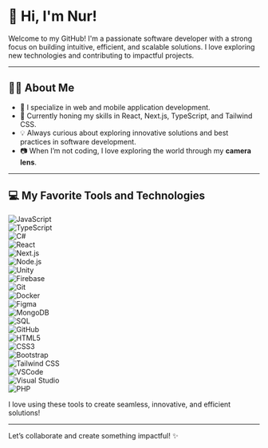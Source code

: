 # 👋 Hi, I'm Nur!

Welcome to my GitHub! I'm a passionate software developer with a strong focus on building intuitive, efficient, and scalable solutions. I love exploring new technologies and contributing to impactful projects.

---

## 🧑‍💻 About Me

- 🌟 I specialize in web and mobile application development.  
- 🔧 Currently honing my skills in React, Next.js, TypeScript, and Tailwind CSS.  
- 💡 Always curious about exploring innovative solutions and best practices in software development.  
- 📷 When I’m not coding, I love exploring the world through my **camera lens**.

---

## 💻 My Favorite Tools and Technologies  

![JavaScript](https://img.shields.io/badge/-JavaScript-F7DF1E?style=flat&logo=javascript&logoColor=black)  
![TypeScript](https://img.shields.io/badge/-TypeScript-007ACC?style=flat&logo=typescript&logoColor=white)  
![C#](https://img.shields.io/badge/-C%23-239120?style=flat&logo=csharp&logoColor=white)  
![React](https://img.shields.io/badge/-React-61DAFB?style=flat&logo=react&logoColor=black)  
![Next.js](https://img.shields.io/badge/-Next.js-000000?style=flat&logo=nextdotjs&logoColor=white)  
![Node.js](https://img.shields.io/badge/-Node.js-339933?style=flat&logo=nodedotjs&logoColor=white)  
![Unity](https://img.shields.io/badge/-Unity-FFFFFF?style=flat&logo=unity&logoColor=black)  
![Firebase](https://img.shields.io/badge/-Firebase-FFCA28?style=flat&logo=firebase&logoColor=black)  
![Git](https://img.shields.io/badge/-Git-F05032?style=flat&logo=git&logoColor=white)  
![Docker](https://img.shields.io/badge/-Docker-2496ED?style=flat&logo=docker&logoColor=white)  
![Figma](https://img.shields.io/badge/-Figma-F24E1E?style=flat&logo=figma&logoColor=white)  
![MongoDB](https://img.shields.io/badge/-MongoDB-47A248?style=flat&logo=mongodb&logoColor=white)  
![SQL](https://img.shields.io/badge/-SQL-CC2927?style=flat&logo=microsoft-sql-server&logoColor=white)  
![GitHub](https://img.shields.io/badge/-GitHub-181717?style=flat&logo=github&logoColor=white)  
![HTML5](https://img.shields.io/badge/-HTML5-E34F26?style=flat&logo=html5&logoColor=white)  
![CSS3](https://img.shields.io/badge/-CSS3-1572B6?style=flat&logo=css3&logoColor=white)  
![Bootstrap](https://img.shields.io/badge/-Bootstrap-563D7C?style=flat&logo=bootstrap&logoColor=white)  
![Tailwind CSS](https://img.shields.io/badge/-Tailwind_CSS-06B6D4?style=flat&logo=tailwind-css&logoColor=white)  
![VSCode](https://img.shields.io/badge/-VSCode-007ACC?style=flat&logo=visual-studio-code&logoColor=white)  
![Visual Studio](https://img.shields.io/badge/-Visual_Studio-5C2D91?style=flat&logo=visual-studio&logoColor=white)  
![PHP](https://img.shields.io/badge/-PHP-777BB4?style=flat&logo=php&logoColor=white)  

I love using these tools to create seamless, innovative, and efficient solutions!

---

Let’s collaborate and create something impactful! ✨  


